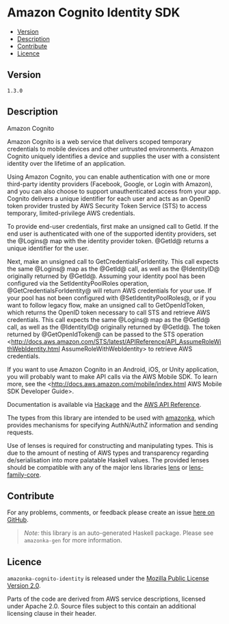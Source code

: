 # Amazon Cognito Identity SDK

* [Version](#version)
* [Description](#description)
* [Contribute](#contribute)
* [Licence](#licence)


## Version

`1.3.0`


## Description

Amazon Cognito

Amazon Cognito is a web service that delivers scoped temporary
credentials to mobile devices and other untrusted environments. Amazon
Cognito uniquely identifies a device and supplies the user with a
consistent identity over the lifetime of an application.

Using Amazon Cognito, you can enable authentication with one or more
third-party identity providers (Facebook, Google, or Login with Amazon),
and you can also choose to support unauthenticated access from your app.
Cognito delivers a unique identifier for each user and acts as an OpenID
token provider trusted by AWS Security Token Service (STS) to access
temporary, limited-privilege AWS credentials.

To provide end-user credentials, first make an unsigned call to GetId.
If the end user is authenticated with one of the supported identity
providers, set the @Logins@ map with the identity provider token.
@GetId@ returns a unique identifier for the user.

Next, make an unsigned call to GetCredentialsForIdentity. This call
expects the same @Logins@ map as the @GetId@ call, as well as the
@IdentityID@ originally returned by @GetId@. Assuming your identity pool
has been configured via the SetIdentityPoolRoles operation,
@GetCredentialsForIdentity@ will return AWS credentials for your use. If
your pool has not been configured with @SetIdentityPoolRoles@, or if you
want to follow legacy flow, make an unsigned call to GetOpenIdToken,
which returns the OpenID token necessary to call STS and retrieve AWS
credentials. This call expects the same @Logins@ map as the @GetId@
call, as well as the @IdentityID@ originally returned by @GetId@. The
token returned by @GetOpenIdToken@ can be passed to the STS operation
<http://docs.aws.amazon.com/STS/latest/APIReference/API_AssumeRoleWithWebIdentity.html AssumeRoleWithWebIdentity>
to retrieve AWS credentials.

If you want to use Amazon Cognito in an Android, iOS, or Unity
application, you will probably want to make API calls via the AWS Mobile
SDK. To learn more, see the
<http://docs.aws.amazon.com/mobile/index.html AWS Mobile SDK Developer Guide>.

Documentation is available via [Hackage](http://hackage.haskell.org/package/amazonka-cognito-identity)
and the [AWS API Reference](http://docs.aws.amazon.com/cognitoidentity/latest/APIReference/Welcome.html).

The types from this library are intended to be used with [amazonka](http://hackage.haskell.org/package/amazonka),
which provides mechanisms for specifying AuthN/AuthZ information and sending requests.

Use of lenses is required for constructing and manipulating types.
This is due to the amount of nesting of AWS types and transparency regarding
de/serialisation into more palatable Haskell values.
The provided lenses should be compatible with any of the major lens libraries
[lens](http://hackage.haskell.org/package/lens) or [lens-family-core](http://hackage.haskell.org/package/lens-family-core).

## Contribute

For any problems, comments, or feedback please create an issue [here on GitHub](https://github.com/brendanhay/amazonka/issues).

> _Note:_ this library is an auto-generated Haskell package. Please see `amazonka-gen` for more information.


## Licence

`amazonka-cognito-identity` is released under the [Mozilla Public License Version 2.0](http://www.mozilla.org/MPL/).

Parts of the code are derived from AWS service descriptions, licensed under Apache 2.0.
Source files subject to this contain an additional licensing clause in their header.
